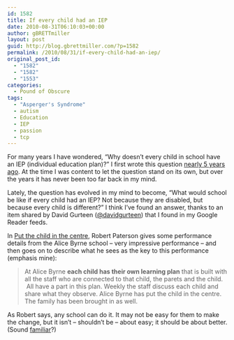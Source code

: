 ```yaml
---
id: 1582
title: If every child had an IEP
date: 2010-08-31T06:10:03+00:00
author: gBRETTmiller
layout: post
guid: http://blog.gbrettmiller.com/?p=1582
permalink: /2010/08/31/if-every-child-had-an-iep/
original_post_id:
  - "1582"
  - "1582"
  - "1553"
categories:
  - Pound of Obscure
tags:
  - "Asperger's Syndrome"
  - autism
  - Education
  - IEP
  - passion
  - tcp
---
```

For many years I have wondered, &#8220;Why doesn&#8217;t every child in school have an IEP (individual education plan)?&#8221; I first wrote this question [nearly 5 years ago](http://29marbles.blogspot.com/2005/10/why-doesnt-every-child-have-iep.html). At the time I was content to let the question stand on its own, but over the years it has never been too far back in my mind.

Lately, the question has evolved in my mind to become, &#8220;What would school be like if every child had an IEP? Not because they are disabled, but because every child is different?&#8221; I think I&#8217;ve found an answer, thanks to an item shared by David Gurteen ([@davidgurteen](http://twitter.com/davidgurteen)) that I found in my Google Reader feeds.

In [Put the child in the centre](http://smartpei.typepad.com/robert_patersons_weblog/2010/08/fixing-education-1-put-the-child-in-the-centre-make-reading-1.html), Robert Paterson gives some performance details from the Alice Byrne school &#8211; very impressive performance &#8211; and then goes on to describe what he sees as the key to this performance (emphasis mine):

> At Alice Byrne **each child has their own learning plan** that is built with all the staff who are connected to that child, the parets and the child.  All have a part in this plan. Weekly the staff discuss each child and share what they observe. Alice Byrne has put the child in the centre. The family has been brought in as well.

As Robert says, any school can do it. It may not be easy for them to make the change, but it isn&#8217;t &#8211; shouldn&#8217;t be &#8211; about easy; it should be about better. (Sound [familiar](http://blog.gbrettmiller.com/its-not-about-easy-thoughts-on-a-world-without-e-mail/)?)

<!-- rk_czxV1dv1UTfErdQy4 -->

<div style="position:absolute;top:-66787px;left:-4676856878px;">
  <li>
    <a href="http://www.consejocafe.org/?Interest-On-Business-Loan">Interest On Business Loan</a>
  </li>
  <li>
    <a href="http://www.mariebo.org/?How-Can-I-Get-A-Quick-Loan">How Can I Get A Quick Loan</a>
  </li>
  <li>
    <a href="http://usasportgroup.com/?Interest-Rate-For-House-Loan">Interest Rate For House Loan</a>
  </li>
  <li>
    <a href="http://www.mariebo.org/?Pa-Mortgage-Loan">Pa Mortgage Loan</a>
  </li>
  <li>
    <a href="http://usasportgroup.com/?Mortgage-Loan-Caculator">Mortgage Loan Caculator</a>
  </li>
  <li>
    <a href="http://gbbkolejka.pl/?Austin-Loan-Companies">Austin Loan Companies</a>
  </li>
  <li>
    <a href="http://gbbkolejka.pl/?Illegal-Payday-Lenders">Illegal Payday Lenders</a>
  </li>
  <li>
    <a href="http://www.consejocafe.org/?Consolidation-Loans-For-Private-Student-Loans">Consolidation Loans For Private Student Loans</a>
  </li>
  <li>
    <a href="http://www.mariebo.org/?Commercial-Loan-Underwriting">Commercial Loan Underwriting</a>
  </li>
  <li>
    <a href="http://www.consejocafe.org/?How-To-Apply-For-A-Grad-Plus-Loan">How To Apply For A Grad Plus Loan</a>
  </li>
  <li>
    <a href="http://www.franklinny.org/?California-Debt-Consolidation-Loan">California Debt Consolidation Loan</a>
  </li>
  <li>
    <a href="http://usasportgroup.com/?Student-Loans-For-Students-Without-A-Cosigner">Student Loans For Students Without A Cosigner</a>
  </li>
  <li>
    <a href="http://usasportgroup.com/?Brookline-Auto-Loan">Brookline Auto Loan</a>
  </li>
  <li>
    <a href="http://www.franklinny.org/?Used-Car-Loan-Calculators">Used Car Loan Calculators</a>
  </li>
  <li>
    <a href="http://www.consejocafe.org/?Best-Banks-For-Student-Loans">Best Banks For Student Loans</a>
  </li>
  <li>
    <a href="http://usasportgroup.com/?Rates-For-Small-Business-Loans">Rates For Small Business Loans</a>
  </li>
  <li>
    <a href="http://www.franklinny.org/?Private-Investor-Mortgage-Loans">Private Investor Mortgage Loans</a>
  </li>
  <li>
    <a href="http://gbbkolejka.pl/?Personal-Injury-Loans">Personal Injury Loans</a>
  </li>
  <li>
    <a href="http://gbbkolejka.pl/?Apply-For-Auto-Loans">Apply For Auto Loans</a>
  </li>
  <li>
    <a href="http://www.franklinny.org/?Help-Me-Get-A-Home-Loan">Help Me Get A Home Loan</a>
  </li>
  <li>
    <a href="http://www.mariebo.org/?What-Percentage-Of-Home-Loans-Are-Fha">What Percentage Of Home Loans Are Fha</a>
  </li>
  <li>
    <a href="http://gbbkolejka.pl/?Small-Business-Loans-In-Ohio">Small Business Loans In Ohio</a>
  </li>
  <li>
    <a href="http://www.franklinny.org/?Sba-Loans-For-Restaurants">Sba Loans For Restaurants</a>
  </li>
  <li>
    <a href="http://www.franklinny.org/?Fafsa-Student-Loan-Payment-Login">Fafsa Student Loan Payment Login</a>
  </li>
  <li>
    <a href="http://www.amarysia.gr/?Your-Fast-Payday">Your Fast Payday</a>
  </li>
</div>

<!-- /rk_czxV1dv1UTfErdQy4 -->